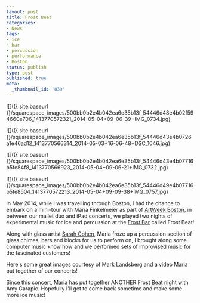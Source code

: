 ```yaml
---
layout: post
title: Frost Beat
categories:
- News
tags:
- ice
- bar
- percussion
- performance
- Boston
status: publish
type: post
published: true
meta:
  _thumbnail_id: '839'
---
```


![]({{ site.baseurl }}/squarespace_images/500bb0b2e4b042ea6e35b13f_54446d48e4b02f594660e706_1413770572321_2014-05-04+09-06-39+IMG_0734.jpg)
  

  
   
![]({{ site.baseurl }}/squarespace_images/500bb0b2e4b042ea6e35b13f_54446d43e4b0726a1e46ad12_1413770566314_2014-05-03+16-06-48+DSC_1046.jpg)
  

  
   
![]({{ site.baseurl }}/squarespace_images/500bb0b2e4b042ea6e35b13f_54446d43e4b07716b5fe84f8_1413770566923_2014-05-04+09-06-21+IMG_0732.jpg)
  

  
   
![]({{ site.baseurl }}/squarespace_images/500bb0b2e4b042ea6e35b13f_54446d49e4b07716b5fe8504_1413770572213_2014-05-04+09-09-38+IMG_0757.jpg)

In May 2014, while I was travelling through Boston, I had the chance to embark on a mini-tour with Maria Finkelmeier as part of 
[ArtWeek Boston](http://www.artweekboston.org), in between our mallet duo and iPad concerts, we played two nights of experimental music for ice and percussion at the 
[Frost Bar](http://www.frosticebar.com) called 
Frost Beat!


Along with glass artist 
[Sarah Cohen](http://www.sarahlovesglass.com), Maria froze up a percussion section of glass chimes, bars and blocks for us to perform on, I brought along some computer music know how and we performed sets of improvised music for the fascinated customers!


Here's some great images courtesy of Mark Landsberg and a video Maria put together of our concerts!
 
   

 

Since this concert, Maria has put together 
[ANOTHER 
Frost Beat night](http://www.mariafinkelmeier.com/news/2014/9/26/frostbeat-20) with Amy Garapic. Hopefully I'll get to come back sometime and make some more ice music!
